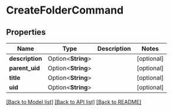 # CreateFolderCommand

## Properties

Name | Type | Description | Notes
------------ | ------------- | ------------- | -------------
**description** | Option<**String**> |  | [optional]
**parent_uid** | Option<**String**> |  | [optional]
**title** | Option<**String**> |  | [optional]
**uid** | Option<**String**> |  | [optional]

[[Back to Model list]](../README.md#documentation-for-models) [[Back to API list]](../README.md#documentation-for-api-endpoints) [[Back to README]](../README.md)


